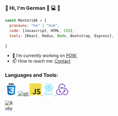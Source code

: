### 🌴 Hi, I'm German 👋 💻 🌴

```js
const Montori86 = {
  pronouns: "he" | "him",
  code: [Javascript, HTML, CSS],
  tools: [React, Redux, Node, Bootstrap, Express],
  
}
```
- 🔭 I’m currently working on [POW.](https://www.pow.la/)
- 📫 How to reach me: [Contact](https://montori86.github.io/montori.github.io/)


<h3 align="left">Languages and Tools:</h3>
<p align="left"> <a href="https://www.w3schools.com/css/" target="_blank"> <img src="https://raw.githubusercontent.com/devicons/devicon/master/icons/css3/css3-original-wordmark.svg" alt="css3" width="40" height="40"/> </a> <a href="https://git-scm.com/" target="_blank"> <img src="https://www.vectorlogo.zone/logos/git-scm/git-scm-icon.svg" alt="git" width="40" height="40"/> </a> <a href="https://developer.mozilla.org/en-US/docs/Web/JavaScript" target="_blank"> <img src="https://raw.githubusercontent.com/devicons/devicon/master/icons/javascript/javascript-original.svg" alt="javascript" width="40" height="40"/> </a> <a href="https://reactjs.org/" target="_blank"> <img src="https://raw.githubusercontent.com/devicons/devicon/master/icons/react/react-original-wordmark.svg" alt="react" width="40" height="40"/> </a> <a href="https://redux.js.org" target="_blank"> <img src="https://raw.githubusercontent.com/devicons/devicon/master/icons/redux/redux-original.svg" alt="redux" width="40" height="40"/> </a> </p> <img align="left" alt="Ruby" width="26px" img src="https://cdn.jsdelivr.net/gh/devicons/devicon/icons/ruby/ruby-original.svg" style="padding-right:10 px;" />
<!--
**Montori86/Montori86** is a ✨ _special_ ✨ repository because its `README.md` (this file) appears on your GitHub profile.

Here are some ideas to get you started:

- 🔭 I’m currently working on ...
- 🌱 I’m currently learning ...
- 👯 I’m looking to collaborate on ...
- 🤔 I’m looking for help with ...
- 💬 Ask me about ...
- 📫 How to reach me: https://montori86.github.io/montori.github.io/
- 😄 Pronouns: ...
- ⚡ Fun fact: ...
-->
